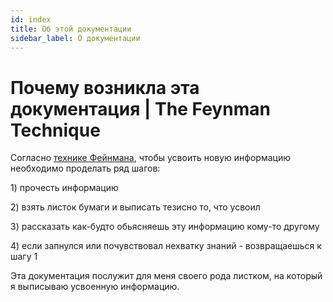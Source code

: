 ```yaml
---
id: index
title: Об этой документации
sidebar_label: О документации
---
```


# Почему возникла эта документация \| The Feynman Technique

Согласно [технике Фейнмана](https://www.youtube.com/watch?v=tkm0TNFzIeg), чтобы усвоить новую информацию необходимо проделать ряд шагов: 

1\) прочесть информацию 

2\) взять листок бумаги и выписать тезисно то, что усвоил 

3\) рассказать как-будто обьясняешь эту информацию кому-то другому 

4\) если запнулся или почувствовал нехватку знаний - возвращаешься к шагу 1

Эта документация послужит для меня своего рода листком, на который я выписываю усвоенную информацию.

